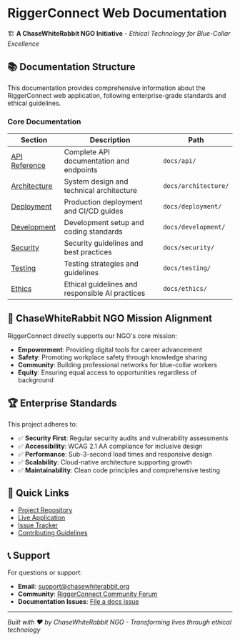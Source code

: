 # RiggerConnect Web Documentation

🏗️ **A ChaseWhiteRabbit NGO Initiative** - *Ethical Technology for Blue-Collar Excellence*

## 📚 Documentation Structure

This documentation provides comprehensive information about the RiggerConnect web application, following enterprise-grade standards and ethical guidelines.

### Core Documentation

| Section | Description | Path |
|---------|-------------|------|
| [API Reference](./api/) | Complete API documentation and endpoints | `docs/api/` |
| [Architecture](./architecture/) | System design and technical architecture | `docs/architecture/` |
| [Deployment](./deployment/) | Production deployment and CI/CD guides | `docs/deployment/` |
| [Development](./development/) | Development setup and coding standards | `docs/development/` |
| [Security](./security/) | Security guidelines and best practices | `docs/security/` |
| [Testing](./testing/) | Testing strategies and guidelines | `docs/testing/` |
| [Ethics](./ethics/) | Ethical guidelines and responsible AI practices | `docs/ethics/` |

## 🎯 ChaseWhiteRabbit NGO Mission Alignment

RiggerConnect directly supports our NGO's core mission:

- **Empowerment**: Providing digital tools for career advancement
- **Safety**: Promoting workplace safety through knowledge sharing
- **Community**: Building professional networks for blue-collar workers
- **Equity**: Ensuring equal access to opportunities regardless of background

## 🏆 Enterprise Standards

This project adheres to:

- ✅ **Security First**: Regular security audits and vulnerability assessments
- ✅ **Accessibility**: WCAG 2.1 AA compliance for inclusive design
- ✅ **Performance**: Sub-3-second load times and responsive design
- ✅ **Scalability**: Cloud-native architecture supporting growth
- ✅ **Maintainability**: Clean code principles and comprehensive testing

## 🔗 Quick Links

- [Project Repository](https://github.com/chasewhiterabbit/RiggerConnect-web)
- [Live Application](https://riggerconnect.chasewhiterabbit.org)
- [Issue Tracker](https://github.com/chasewhiterabbit/RiggerConnect-web/issues)
- [Contributing Guidelines](../CONTRIBUTING.md)

## 📞 Support

For questions or support:
- **Email**: support@chasewhiterabbit.org
- **Community**: [RiggerConnect Community Forum](https://community.riggerconnect.org)
- **Documentation Issues**: [File a docs issue](https://github.com/chasewhiterabbit/RiggerConnect-web/issues/new?template=documentation.md)

---

*Built with ❤️ by ChaseWhiteRabbit NGO - Transforming lives through ethical technology*
